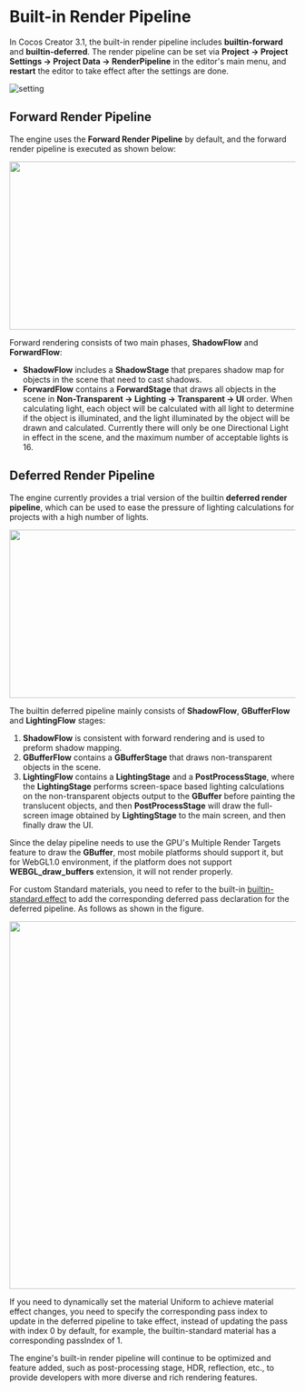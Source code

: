 # Built-in Render Pipeline

In Cocos Creator 3.1, the built-in render pipeline includes **builtin-forward** and **builtin-deferred**. The render pipeline can be set via **Project -> Project Settings -> Project Data -> RenderPipeline** in the editor's main menu, and **restart** the editor to take effect after the settings are done.

![setting](./image/setting.png)

## Forward Render Pipeline

The engine uses the **Forward Render Pipeline** by default, and the forward render pipeline is executed as shown below:

<img src="./image/forward-pipeline.png" width=760 height=296></img>

Forward rendering consists of two main phases, **ShadowFlow** and **ForwardFlow**:

- **ShadowFlow** includes a **ShadowStage** that prepares shadow map for objects in the scene that need to cast shadows.
- **ForwardFlow** contains a **ForwardStage** that draws all objects in the scene in **Non-Transparent -> Lighting -> Transparent -> UI** order. When calculating light, each object will be calculated with all light to determine if the object is illuminated, and the light illuminated by the object will be drawn and calculated. Currently there will only be one Directional Light in effect in the scene, and the maximum number of acceptable lights is 16.

## Deferred Render Pipeline

The engine currently provides a trial version of the builtin **deferred render pipeline**, which can be used to ease the pressure of lighting calculations for projects with a high number of lights.

<img src="./image/deferred-pipeline.png" width=760 height=296></img>

The builtin deferred pipeline mainly consists of **ShadowFlow**, **GBufferFlow** and **LightingFlow** stages:
1. **ShadowFlow** is consistent with forward rendering and is used to preform shadow mapping.
2. **GBufferFlow** contains a **GBufferStage** that draws non-transparent objects in the scene.
3. **LightingFlow** contains a **LightingStage** and a **PostProcessStage**, where the **LightingStage** performs screen-space based lighting calculations on the non-transparent objects output to the **GBuffer** before painting the translucent objects, and then **PostProcessStage** will draw the full-screen image obtained by **LightingStage** to the main screen, and then finally draw the UI.

Since the delay pipeline needs to use the GPU's Multiple Render Targets feature to draw the **GBuffer**, most mobile platforms should support it, but for WebGL1.0 environment, if the platform does not support **WEBGL_draw_buffers** extension, it will not render properly.

For custom Standard materials, you need to refer to the built-in [builtin-standard.effect](https://github.com/cocos-creator/engine/blob/v3.1-release/editor/assets/effects/builtin-standard.effect) to add the corresponding deferred pass declaration for the deferred pipeline. As follows as shown in the figure.

<img src="./image/effect.png" width=760 height=647></img>

If you need to dynamically set the material Uniform to achieve material effect changes, you need to specify the corresponding pass index to update in the deferred pipeline to take effect, instead of updating the pass with index 0 by default, for example, the builtin-standard material has a corresponding passIndex of 1.

The engine's built-in render pipeline will continue to be optimized and feature added, such as post-processing stage, HDR, reflection, etc., to provide developers with more diverse and rich rendering features.
